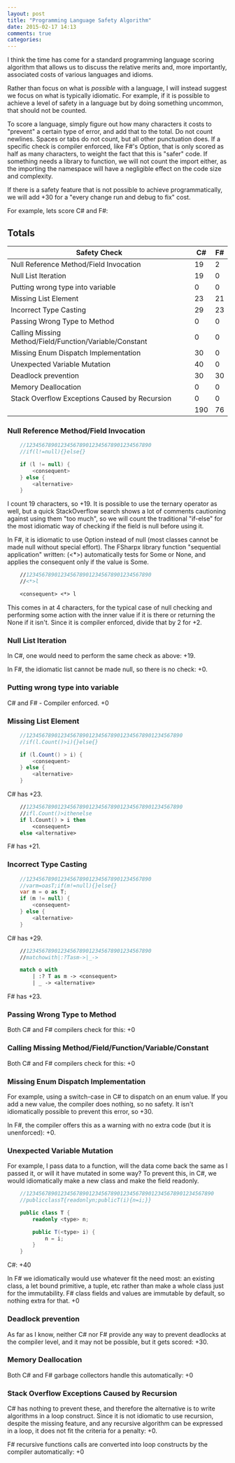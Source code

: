 ```yaml
---
layout: post
title: "Programming Language Safety Algorithm"
date: 2015-02-17 14:13
comments: true
categories: 
---
```


I think the time has come for a standard programming language scoring
algorithm that allows us to discuss the relative merits and, more
importantly, associated costs of various languages and idioms.

Rather than focus on what is _possible_ with a language, I will
instead suggest we focus on what is typically idiomatic. For example,
if it is possible to achieve a level of safety in a language but by
doing something uncommon, that should not be counted. 

To score a language, simply figure out how many characters it costs to
"prevent" a certain type of error, and add that to the total. Do not
count newlines. Spaces or tabs do not count, but all other punctuation
does. If a specific check is compiler enforced, like F#'s Option, that
is only scored as half as many characters, to weight the fact that
this is "safer" code. If something needs a library to function, we
will not count the import either, as the importing the namespace will
have a negligible effect on the code size and complexity.

If there is a safety feature that is not possible to achieve
programmatically, we will add +30 for a "every change run and debug to
fix" cost.

For example, lets score C# and F#:

## Totals

| Safety Check | C#  | F# |
|--|------------- |------------- | 
| Null Reference Method/Field Invocation| 19 | 2 
| Null List Iteration                   | 19 | 0 
| Putting wrong type into variable      | 0  | 0 
| Missing List Element                  | 23 | 21 
| Incorrect Type Casting                | 29 | 23 
| Passing Wrong Type to Method          | 0 | 0 
| Calling Missing Method/Field/Function/Variable/Constant | 0 | 0 
| Missing Enum Dispatch Implementation  | 30  | 0 
| Unexpected Variable Mutation          | 40 | 0 
| Deadlock prevention                   | 30 | 30 
| Memory Deallocation                   | 0 | 0 
| Stack Overflow Exceptions Caused by Recursion | 0  | 0 
||190 | 76



### Null Reference Method/Field Invocation

``` csharp
    //1234567890123456789012345678901234567890
    //if(l!=null){}else{}

    if (l != null) {
        <consequent>
    } else {
        <alternative>
    }
```

I count 19 characters, so +19. It is possible to use the ternary
operator as well, but a quick StackOverflow search shows a lot of
comments cautioning against using them "too much", so we will count
the traditional "if-else" for the most idiomatic way of checking if
the field is null before using it.

In F#, it is idiomatic to use Option instead of null (most classes
cannot be made null without special effort). The FSharpx library
function "sequential application" written: (<*>) automatically tests
for Some or None, and applies the consequent only if the value is
Some.

``` fsharp
    //1234567890123456789012345678901234567890
    //<*>l

    <consequent> <*> l
```

This comes in at 4 characters, for the typical case of null checking
and performing some action with the inner value if it is there or
returning the None if it isn't. Since it is compiler enforced, divide
that by 2 for +2.

### Null List Iteration

In C#, one would need to perform the same check as above: +19.

In F#, the idiomatic list cannot be made null, so there is no check: +0.

### Putting wrong type into variable

C# and F# - Compiler enforced. +0

### Missing List Element

``` csharp
    //12345678901234567890123456789012345678901234567890
    //if(l.Count()>i){}else{}

    if (l.Count() > i) {
        <consequent>
    } else {
        <alternative>
    }
```

C# has +23.

``` fsharp
    //12345678901234567890123456789012345678901234567890
    //ifl.Count()>ithenelse 
    if l.Count() > i then
        <consequent>
    else <alternative>
```

F# has +21.

### Incorrect Type Casting

```csharp
    //1234567890123456789012345678901234567890
    //varm=oasT;if(m!=null){}else{}
    var m = o as T;
    if (m != null) {
        <consequent>
    } else {
        <alternative>
    }
```

C# has +29.

``` fsharp
    //1234567890123456789012345678901234567890
    //matchowith|:?Tasm->|_->

    match o with
        | :? T as m -> <consequent>
        | _ -> <alternative>
```

F# has +23.

### Passing Wrong Type to Method

Both C# and F# compilers check for this: +0

### Calling Missing Method/Field/Function/Variable/Constant

Both C# and F# compilers check for this: +0

### Missing Enum Dispatch Implementation

For example, using a switch-case in C# to dispatch on an enum
value. If you add a new value, the compiler does nothing, so no
safety. It isn't idiomatically possible to prevent this error, so +30.

In F#, the compiler offers this as a warning with no extra code (but
it is unenforced): +0.

### Unexpected Variable Mutation 

For example, I pass data to a function, will the data come back the
same as I passed it, or will it have mutated in some way? To prevent
this, in C#, we would idiomatically make a new class and make the
field readonly.

``` csharp
    //123456789012345678901234567890123456789012345678901234567890
    //publicclassT{readonlyn;publicT(i){n=i;}}

    public class T {
        readonly <type> n;

        public T(<type> i) {
            n = i; 
        }
    }
```

C#: +40


In F# we idiomatically would use whatever fit the need most: an
existing class, a let bound primitive, a tuple, etc rather than make a
whole class just for the immutability. F# class fields and values are
immutable by default, so nothing extra for that. +0

### Deadlock prevention

As far as I know, neither C# nor F# provide any way to prevent
deadlocks at the compiler level, and it may not be possible, but it
gets scored: +30.

### Memory Deallocation

Both C# and F# garbage collectors handle this automatically: +0

### Stack Overflow Exceptions Caused by Recursion

C# has nothing to prevent these, and therefore the alternative is to
write algorithms in a loop construct. Since it is not idiomatic to use
recursion, despite the missing feature, and any recursive algorithm
can be expressed in a loop, it does not fit the criteria for a
penalty: +0.

F# recursive functions calls are converted into loop constructs by the
compiler automatically: +0



